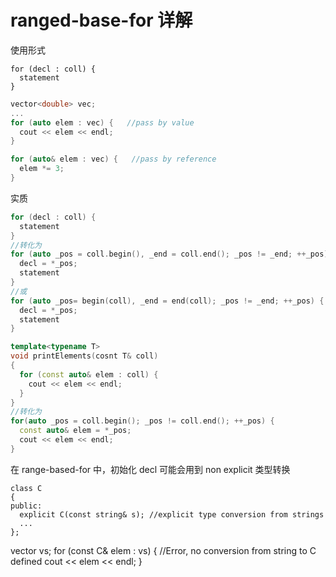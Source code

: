 # ranged-base-for 详解

使用形式
```
for (decl : coll) {
  statement
}
```

```C++
vector<double> vec;
...
for (auto elem : vec) {   //pass by value
  cout << elem << endl;
}

for (auto& elem : vec) {   //pass by reference
  elem *= 3;
}
```

实质
```C++
for (decl : coll) {
  statement
}
//转化为
for (auto _pos = coll.begin(), _end = coll.end(); _pos != _end; ++_pos) {
  decl = *_pos;
  statement
}
//或
for (auto _pos= begin(coll), _end = end(coll); _pos != _end; ++_pos) { //both begin() and end() are global
  decl = *_pos;  
  statement
}

template<typename T>
void printElements(cosnt T& coll)
{
  for (const auto& elem : coll) {
    cout << elem << endl;
  }
}
//转化为 
for(auto _pos = coll.begin(); _pos != coll.end(); ++_pos) {
  const auto& elem = *_pos;
  cout << elem << endl;
}
```

在 range-based-for 中，初始化 decl 可能会用到 non explicit 类型转换
```
class C
{
public:
  explicit C(const string& s); //explicit type conversion from strings
  ...
};
```

vector<string> vs;
for (const C& elem : vs) { //Error, no conversion from string to C defined 
  cout << elem << endl;
}
